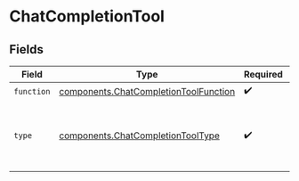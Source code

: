 # ChatCompletionTool


## Fields

| Field                                                                                      | Type                                                                                       | Required                                                                                   | Description                                                                                |
| ------------------------------------------------------------------------------------------ | ------------------------------------------------------------------------------------------ | ------------------------------------------------------------------------------------------ | ------------------------------------------------------------------------------------------ |
| `function`                                                                                 | [components.ChatCompletionToolFunction](../../models/shared/chatcompletiontoolfunction.md) | :heavy_check_mark:                                                                         | N/A                                                                                        |
| `type`                                                                                     | [components.ChatCompletionToolType](../../models/shared/chatcompletiontooltype.md)         | :heavy_check_mark:                                                                         | The type of the tool. Currently, only `function` is supported.                             |